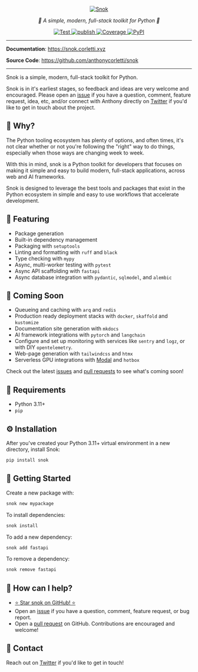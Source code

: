 <p align="center">
  <a href="https://snok.corletti.xyz"><img src="https://github.com/anthonycorletti/snok/blob/main/docs/img/logo.png?raw=true" alt="Snok"></a>
</p>
<p align="center">
    <em>🚀 A simple, modern, full-stack toolkit for Python 🐍</em>
</p>
<p align="center">
<a href="https://github.com/anthonycorletti/snok/actions?query=workflow%3Atest" target="_blank">
    <img src="https://github.com/anthonycorletti/snok/workflows/test/badge.svg" alt="Test">
</a>
<a href="https://github.com/anthonycorletti/snok/actions?query=workflow%3Apublish" target="_blank">
    <img src="https://github.com/anthonycorletti/snok/workflows/publish/badge.svg" alt="publish">
</a>
<a href="https://codecov.io/gh/anthonycorletti/snok" target="_blank">
    <img src="https://img.shields.io/codecov/c/github/anthonycorletti/snok?color=%2334D058" alt="Coverage">
</a>
<a href="https://pypi.org/project/snok/" target="_blank">
    <img alt="PyPI" src="https://img.shields.io/pypi/v/snok?color=blue">
</a>
</p>

---

**Documentation**: <a href="https://snok.corletti.xyz" target="_blank">https://snok.corletti.xyz</a>

**Source Code**: <a href="https://github.com/anthonycorletti/snok" target="_blank">https://github.com/anthonycorletti/snok</a>

---

Snok is a simple, modern, full-stack toolkit for Python.

Snok is in it's earliest stages, so feedback and ideas are very welcome and encouraged. Please open an [issue](https://github.com/anthonycorletti/snok/issues/new/choose) if you have a question, comment, feature request, idea, etc, and/or connect with Anthony directly on [Twitter](https://twitter.com/anthonycorletti) if you'd like to get in touch about the project.

## 🙋 Why?

The Python tooling ecosystem has plenty of options, and often times, it's not clear whether or not you're following the "right" way to do things, especially when those ways are changing week to week.

With this in mind, snok is a Python toolkit for developers that focuses on making it simple and easy to build modern, full-stack applications, across web and AI frameworks.

Snok is designed to leverage the best tools and packages that exist in the Python ecosystem in simple and easy to use workflows that accelerate development.

## 🎉 Featuring

- Package generation
- Built-in dependency management
- Packaging with `setuptools`
- Linting and formatting with `ruff` and `black`
- Type checking with `mypy`
- Async, multi-worker testing with `pytest`
- Async API scaffolding with `fastapi`
- Async database integration with `pydantic`, `sqlmodel`, and `alembic`

## 🤩 Coming Soon

- Queueing and caching with `arq` and `redis`
- Production ready deployment stacks with `docker`, `skaffold` and `kustomize`
- Documentation site generation with `mkdocs`
- AI framework integrations with `pytorch` and `langchain`
- Configure and set up monitoring with services like `sentry` and `logz`, or with DIY `opentelemetry`.
- Web-page generation with `tailwindcss` and `htmx`
- Serverless GPU integrations with [Modal](https://modal.com) and `hotbox`

Check out the latest [issues](https://github.com/anthonycorletti/snok/issues) and [pull requests](https://github.com/anthonycorletti/snok/pulls) to see what's coming soon!

## 📝 Requirements

- Python 3.11+
- `pip`

## ⚙️ Installation

After you've created your Python 3.11+ virtual environment in a new directory, install Snok:

```sh
pip install snok
```

## 🐍 Getting Started

Create a new package with:

```sh
snok new mypackage
```

To install dependencies:

```sh
snok install
```

To add a new dependency:

```sh
snok add fastapi
```

To remove a dependency:

```sh
snok remove fastapi
```

## 🫶 How can I help?

- [⭐️ Star snok on GitHub! ⭐️](https://github.com/anthonycorletti/snok)
- Open an [issue](https://github.com/anthonycorletti/snok/issues/new/choose) if you have a question, comment, feature request, or bug report.
- Open a [pull request](https://github.com/anthonycorletti/snok/compare) on GitHub. Contributions are encouraged and welcome!

## 📲 Contact

Reach out on [Twitter](https://twitter.com/anthonycorletti) if you'd like to get in touch!

&nbsp;
